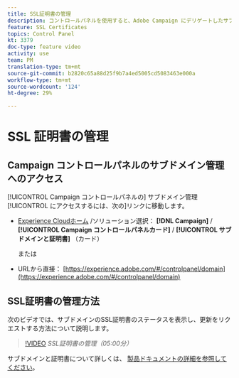 ```yaml
---
title: SSL証明書の管理
description: コントロールパネルを使用すると、Adobe Campaign にデリゲートしたサブドメインを管理できます。サブドメインを表示したり、その証明書の更新をリクエストしたりできます。
feature: SSL Certificates
topics: Control Panel
kt: 3379
doc-type: feature video
activity: use
team: PM
translation-type: tm+mt
source-git-commit: b2820c65a88d25f9b7a4ed5005cd5083463e000a
workflow-type: tm+mt
source-wordcount: '124'
ht-degree: 29%

---
```



# SSL 証明書の管理

## Campaign コントロールパネルのサブドメイン管理へのアクセス

[!UICONTROL Campaign コントロールパネルの] サブドメイン管理 [!UICONTROL にアクセスするには、次の]リンクに移動します。

* [Experience Cloudホーム](https://experience.adobe.com/#/home) /ソリューション選択： **[!DNL Campaign]** / **[!UICONTROL Campaign コントロールパネルカード]** / **[!UICONTROL サブドメインと証明書]** （カード）

   または
* URLから直接： [https://experience.adobe.com/#/controlpanel/domain](https://experience.adobe.com/#/controlpanel/domain)

## SSL証明書の管理方法

次のビデオでは、サブドメインのSSL証明書のステータスを表示し、更新をリクエストする方法について説明します。

>[!VIDEO](https://video.tv.adobe.com/v/28492?quality=12)
*SSL証明書の管理（05:00分）*

サブドメインと証明書について詳しくは、 [製品ドキュメントの詳細を参照してください](https://helpx.adobe.com/jp/campaign/kb/control-panel-subdomains-certificates.html)。
